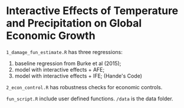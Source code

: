 # Interactive Effects of Temperature and Precipitation on Global Economic Growth

`1_damage_fun_estimate.R` has three regressions:


1.   baseline regression from Burke et al (2015);
2.   model with interactive effects + AFE;
3.   model with interactive effects + IFE; (Hande's Code)

`2_econ_control.R` has robustness checks for economic controls.

`fun_script.R` include user defined functions.
`/data` is the data folder.